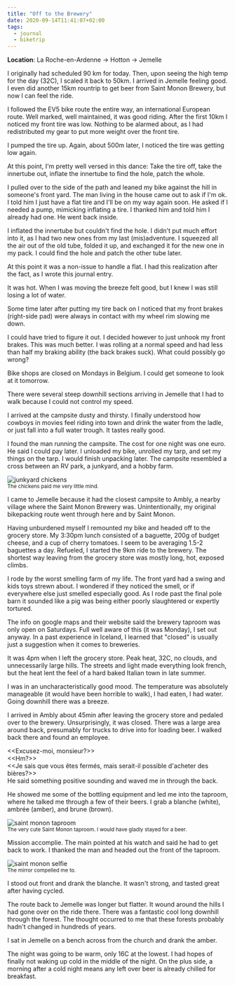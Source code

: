 ```yaml
---
title: "Off to the Brewery"
date: 2020-09-14T11:41:07+02:00
tags:
  - journal
  - biketrip
---
```


**Location**: La Roche-en-Ardenne -> Hotton -> Jemelle

I originally had scheduled 90 km for today. Then, upon seeing the high temp for
the day (32C), I scaled it back to 50km. I arrived in Jemelle feeling good. I
even did another 15km rountrip to get beer from Saint Monon Brewery, but now
I can feel the ride.

I followed the EV5 bike route the entire way, an international European route.
Well marked, well maintained, it was good riding. After the first 10km I
noticed my front tire was low. Nothing to be alarmed about, as I had
redistributed my gear to put more weight over the front tire.

I pumped the tire up. Again, about 500m later, I noticed the tire was getting
low again.

At this point, I'm pretty well versed in this dance: Take the tire off, take
the innertube out, inflate the innertube to find the hole, patch the whole.

I pulled over to the side of the path and leaned my bike against the hill in
someone's front yard. The man living in the house came out to ask if I'm ok. I
told him I just have a flat tire and I'll be on my way again soon. He asked if
I needed a pump, mimicking inflating a tire. I thanked him and told him I
already had one. He went back inside.

I inflated the innertube but couldn't find the hole. I didn't put much effort
into it, as I had two new ones from my last (mis)adventure. I squeezed all the
air out of the old tube, folded it up, and exchanged it for the new one in my
pack. I could find the hole and patch the other tube later.

At this point it was a non-issue to handle a flat. I had this realization after
the fact, as I wrote this journal entry.

It was hot. When I was moving the breeze felt good, but I knew I was still
losing a lot of water.

Some time later after putting my tire back on I noticed that my front brakes
(right-side pad) were always in contact with my wheel rim slowing me down.

I could have tried to figure it out. I decided however to just unhook my front
brakes. This was much better. I was rolling at a normal speed and had less than
half my braking ability (the back brakes suck). What could possibly go wrong?

Bike shops are closed on Mondays in Belgium. I could get someone to look at it
tomorrow.

There were several steep downhill sections arriving in Jemelle that I had to
walk because I could not control my speed.

I arrived at the campsite dusty and thirsty. I finally understood how cowboys
in movies feel riding into town and drink the water from the ladle, or just
fall into a full water trough. It tastes really good.

I found the man running the campsite. The cost for one night was one euro. He
said I could pay later. I unloaded my bike, unrolled my tarp, and set my things
on the tarp. I would finish unpacking later. The campsite resembled a cross
between an RV park, a junkyard, and a hobby farm.

<img style="max-width: 100%; width: auto; height: auto;" loading="lazy" src="/images/jemelle_chickens.jpg" alt="junkyard chickens">
<figcaption><small>The chickens paid me very little mind.</small></figcaption>

I came to Jemelle because it had the closest campsite to Ambly, a nearby
village where the Saint Monon Brewery was. Unintentionally, my original
bikepacking route went through here and by Saint Monon.

Having unburdened myself I remounted my bike and headed off to the grocery
store. My 3:30pm lunch consisted of a baguette, 200g of budget cheese, and a
cup of cherry tomatoes. I seem to be averaging 1.5-2 baguettes a day. Refueled,
I started the 9km ride to the brewery. The shortest way leaving from the
grocery store was mostly long, hot, exposed climbs.

I rode by the worst smelling farm of my life. The front yard had a swing and
kids toys strewn about. I wondered if they noticed the smell, or if everywhere
else just smelled especially good. As I rode past the final pole barn it
sounded like a pig was being either poorly slaughtered or expertly tortured.

The info on google maps and their website said the brewery taproom was only
open on Saturdays. Full well aware of this (it was Monday), I set out anyway.
In a past experience in Iceland, I learned that "closed" is usually just a
suggestion when it comes to breweries.

It was 4pm when I left the grocery store. Peak heat, 32C, no clouds, and
unnecessarily large hills. The streets and light made everything look french,
but the heat lent the feel of a hard baked Italian town in late summer.

I was in an uncharacteristically good mood. The temperature was absolutely
manageable (it would have been horrible to walk), I had eaten, I had water.
Going downhill there was a breeze.

I arrived in Ambly about 45min after leaving the grocery store and pedaled over
to the brewery. Unsurprisingly, it was closed. There was a large area around
back, presumably for trucks to drive into for loading beer. I walked back there
and found an employee.

<<Excusez-moi, monsieur?>><br>
<<Hm?>><br>
<<Je sais que vous êtes fermés, mais serait-il possible d'acheter des bières?>><br>
He said something positive sounding and waved me in through the back.<br>

He showed me some of the bottling equipment and led me into the taproom, where
he talked me through a few of their beers. I grab a blanche (white), ambrée
(amber), and brune (brown).

<img style="max-width: 100%; width: auto; height: auto;" src="/images/saint_monon_taproom.jpg" alt="saint monon taproom">
<figcaption><small>The very cute Saint Monon taproom. I would have gladly stayed for a beer.</small></figcaption>

Mission accomplie. The main pointed at his watch and said he had to get back to
work. I thanked the man and headed out the front of the taproom.

<img style="max-width: 100%; width: auto; height: auto;" src="/images/saint_monon_selfie.jpg" alt="saint monon selfie">
<figcaption><small>The mirror compelled me to.</small></figcaption>

I stood out front and drank the blanche. It wasn't strong, and tasted great
after having cycled.

The route back to Jemelle was longer but flatter. It wound around the hills I
had gone over on the ride there. There was a fantastic cool long downhill
through the forest. The thought occurred to me that these forests probably
hadn't changed in hundreds of years.

I sat in Jemelle on a bench across from the church and drank the amber.

The night was going to be warm, only 16C at the lowest. I had hopes of finally
not waking up cold in the middle of the night. On the plus side, a morning
after a cold night means any left over beer is already chilled for breakfast.


